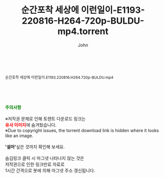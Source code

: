 ﻿---
layout: post
title:  "순간포착 세상에 이런일이-E1193-220816-H264-720p-BULDU-mp4.torrent"
author: John
categories: [ 방송/음악 ]
tags: [  ]
image:  
description: "순간포착 세상에 이런일이-E1193-220816-H264-720p-BULDU-mp4 torrent 정보 공유"
toc: true
toc_sticky: true
---

<br>
<div class="view-img">
<a class="view_image" href="http://torrentmobile62.com/bbs/view_image.php?fn=%2Fdata%2Ffile%2Fmusic%2F3735183265_XNDRnZ6L_efcb73450426eb9f0b5bbd419e30754169685a8b.jpg" target="_blank"><img alt="" class="img-tag" content="http://torrentmobile62.com/data/file/music/3735183265_XNDRnZ6L_efcb73450426eb9f0b5bbd419e30754169685a8b.jpg" itemprop="image" src="http://torrentmobile62.com/data/file/music/thumb-3735183265_XNDRnZ6L_efcb73450426eb9f0b5bbd419e30754169685a8b_835x603.jpg"/></a></div><div class="view-content" itemprop="description">
<p><span style="font-size:12px;">순간포착 세상에 이런일이.E1193.220816.H264.720p-BULDU.mp4</span> </p> </div>
    
<br><br><br>
<p data-ke-size="size16"><b><span style="color: green;">주의사항</span></b><br /><br />※저작권 문제로 인해 토렌트 다운로드 링크는<br /><b><span style="color: red;">유사 이미지</span></b>에 숨겨뒀습니다.<br />※Due to copyright issues, the torrent download link is hidden where it looks like an image.<br /><br /><b>'설마'</b>싶은 것까지 확인해 보세요.<br /><br />숨김링크 클릭 시 마그넷 나타나지 않는 것은<br />저작권으로 인한 링크만료 자료로<br />1시간 간격으로 봇에 의해 마그넷 주소 갱신됩니다.</p>
